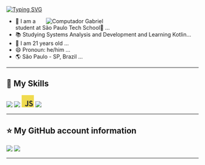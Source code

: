 <!-- ## Hello World!, I am {Gabriel da Silva}! 👋 -->

[![Typing SVG](https://readme-typing-svg.herokuapp.com?font=Roboto&color=6FA4FC&width=350&height=50&lines=Hello+World!,+I'am+Vinicius+👋+...;%f0%9f%92%bb)](https://git.io/typing-svg)

<img src="https://raw.githubusercontent.com/MicaelliMedeiros/micaellimedeiros/master/image/computer-illustration.png" min-width="400px" max-width="400px" width="400px" align="right" alt="Computador Gabriel">

- 🏫 I am a student at São Paulo Tech School💙 ...
- 📚 Studying Systems Analysis and Development and Learning Kotlin...
- 🧑 I am 21 years old ...
- 😄 Pronoun: he/him ...
- 🌎 São Paulo - SP, Brazil ...

----

## 🚀 My Skills

<!-- <code><img height="32" src="https://c.mql5.com/i/community/logo_mql5-2.png"/></code>
<code><img height="32" src="https://tiomarkets.com/pt/assets/images/demo/mt4-icon.png"/></code> -->
<code><img height="32" src="https://logodownload.org/wp-content/uploads/2016/10/html5-logo-9.png"/></code>
<code><img height="32" src="http://dev.iamvdo.me/css3.png"/></code>
<code><img height="32" src="https://raw.githubusercontent.com/github/explore/80688e429a7d4ef2fca1e82350fe8e3517d3494d/topics/javascript/javascript.png"/></code>
<code><img height="32" src="https://www.elpidio.pro.br/wp-content/uploads/2021/02/workbench.png"/></code>

----

## ⭐ My GitHub account information
<div>
 <img height="170em" src="https://github-readme-stats.vercel.app/api?username=Romvinicius&show_icons=true&theme=tokyonight"/>

 <img height="170em" src="https://github-readme-stats.vercel.app/api/top-langs/?username=Romvinicius&hide=css,shell,php&layout=compact&langs_count=7&theme=tokyonight"/>
    
</div>

----

<!-- <img align="center" src="https://i.imgur.com/gCaIgBD.png"/>
<p>
  💌 Find me at: ⤵️
</span>
<p> -->
<!--     <a href="https://www.linkedin.com/in/gabriel-silva-dev/" target="_blank"><img src="https://img.shields.io/badge/LinkedIn-0077B5?style=for-the-badge&logo=linkedin&logoColor=white" target="_blank"></a> 
    <a href="https://t.me/gabriesvdev" target="_blank"><img src="https://img.shields.io/badge/Telegram-2CA5E0?style=for-the-badge&logo=telegram&logoColor=white" target="_blank"></a>
    <a href="https://wa.me/5511962212025" target="_blank"><img src="https://img.shields.io/badge/WhatsApp-25D366?style=for-the-badge&logo=whatsapp&logoColor=white"></a> 
    <a href = "mailto:gabriel.dasilva2880@gmail.com"><img src=" https://img.shields.io/badge/Gmail-D14836?style=for-the-badge&logo=gmail&logoColor=white" target="_blank"></a>
</div> -->
